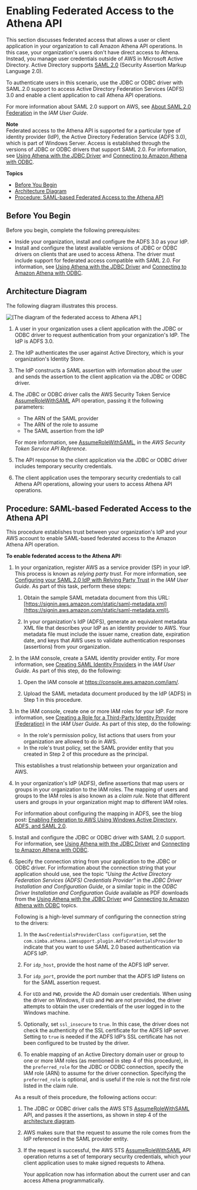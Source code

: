 # Enabling Federated Access to the Athena API<a name="access-federation-saml"></a>

This section discusses federated access that allows a user or client application in your organization to call Amazon Athena API operations\. In this case, your organization's users don't have direct access to Athena\. Instead, you manage user credentials outside of AWS in Microsoft Active Directory\. Active Directory supports [SAML 2\.0](https://wiki.oasis-open.org/security) \(Security Assertion Markup Language 2\.0\)\.

To authenticate users in this scenario, use the JDBC or ODBC driver with SAML\.2\.0 support to access Active Directory Federation Services \(ADFS\) 3\.0 and enable a client application to call Athena API operations\.

For more information about SAML 2\.0 support on AWS, see [About SAML 2\.0 Federation](https://docs.aws.amazon.com/IAM/latest/UserGuide/id_roles_providers_saml.html) in the *IAM User Guide*\. 

**Note**  
Federated access to the Athena API is supported for a particular type of identity provider \(IdP\), the Active Directory Federation Service \(ADFS 3\.0\), which is part of Windows Server\. Access is established through the versions of JDBC or ODBC drivers that support SAML 2\.0\. For information, see [Using Athena with the JDBC Driver](connect-with-jdbc.md) and [Connecting to Amazon Athena with ODBC](connect-with-odbc.md)\.

**Topics**
+ [Before You Begin](#access-federation-before-you-begin)
+ [Architecture Diagram](#access-federation-diagram)
+ [Procedure: SAML\-based Federated Access to the Athena API](#access-federation-procedure)

## Before You Begin<a name="access-federation-before-you-begin"></a>

 Before you begin, complete the following prerequisites: 
+ Inside your organization, install and configure the ADFS 3\.0 as your IdP\.
+ Install and configure the latest available versions of JDBC or ODBC drivers on clients that are used to access Athena\. The driver must include support for federated access compatible with SAML 2\.0\. For information, see [Using Athena with the JDBC Driver](connect-with-jdbc.md) and [Connecting to Amazon Athena with ODBC](connect-with-odbc.md)\.

## Architecture Diagram<a name="access-federation-diagram"></a>

The following diagram illustrates this process\.

![\[The diagram of the federated access to Athena API.\]](http://docs.aws.amazon.com/athena/latest/ug/images/athena-saml-based-federation.png)

1. A user in your organization uses a client application with the JDBC or ODBC driver to request authentication from your organization's IdP\. The IdP is ADFS 3\.0\.

1. The IdP authenticates the user against Active Directory, which is your organization's Identity Store\.

1. The IdP constructs a SAML assertion with information about the user and sends the assertion to the client application via the JDBC or ODBC driver\.

1. The JDBC or ODBC driver calls the AWS Security Token Service [AssumeRoleWithSAML](https://docs.aws.amazon.com/STS/latest/APIReference/API_AssumeRoleWithSAML.html) API operation, passing it the following parameters:
   + The ARN of the SAML provider
   + The ARN of the role to assume
   + The SAML assertion from the IdP

   For more information, see [AssumeRoleWithSAML](https://docs.aws.amazon.com/STS/latest/APIReference/API_AssumeRoleWithSAML.html), in the *AWS Security Token Service API Reference*\.

1. The API response to the client application via the JDBC or ODBC driver includes temporary security credentials\.

1. The client application uses the temporary security credentials to call Athena API operations, allowing your users to access Athena API operations\.

## Procedure: SAML\-based Federated Access to the Athena API<a name="access-federation-procedure"></a>

This procedure establishes trust between your organization's IdP and your AWS account to enable SAML\-based federated access to the Amazon Athena API operation\.

**To enable federated access to the Athena API:**

1. In your organization, register AWS as a service provider \(SP\) in your IdP\. This process is known as *relying party trust*\. For more information, see [Configuring your SAML 2\.0 IdP with Relying Party Trust](https://docs.aws.amazon.com/IAM/latest/UserGuide/id_roles_providers_create_saml_relying-party.html) in the *IAM User Guide*\. As part of this task, perform these steps:

   1. Obtain the sample SAML metadata document from this URL: [https://signin.aws.amazon.com/static/saml-metadata.xml](https://signin.aws.amazon.com/static/saml-metadata.xml)\.

   1. In your organization's IdP \(ADFS\), generate an equivalent metadata XML file that describes your IdP as an identity provider to AWS\. Your metadata file must include the issuer name, creation date, expiration date, and keys that AWS uses to validate authentication responses \(assertions\) from your organization\. 

1. In the IAM console, create a SAML identity provider entity\. For more information, see [Creating SAML Identity Providers](https://docs.aws.amazon.com/IAM/latest/UserGuide/id_roles_providers_create_saml.html) in the *IAM User Guide*\. As part of this step, do the following: 

   1. Open the IAM console at [https://console\.aws\.amazon\.com/iam/](https://console.aws.amazon.com/iam/)\.

   1. Upload the SAML metadata document produced by the IdP \(ADFS\) in Step 1 in this procedure\. 

1. In the IAM console, create one or more IAM roles for your IdP\. For more information, see [Creating a Role for a Third\-Party Identity Provider \(Federation\)](https://docs.aws.amazon.com/IAM/latest/UserGuide/id_roles_create_for-idp.html) in the *IAM User Guide*\. As part of this step, do the following: 
   + In the role's permission policy, list actions that users from your organization are allowed to do in AWS\. 
   + In the role's trust policy, set the SAML provider entity that you created in Step 2 of this procedure as the principal\. 

   This establishes a trust relationship between your organization and AWS\.

1. In your organization's IdP \(ADFS\), define assertions that map users or groups in your organization to the IAM roles\. The mapping of users and groups to the IAM roles is also known as a *claim rule*\. Note that different users and groups in your organization might map to different IAM roles\. 

   For information about configuring the mapping in ADFS, see the blog post: [Enabling Federation to AWS Using Windows Active Directory, ADFS, and SAML 2\.0](http://aws.amazon.com/blogs/security/enabling-federation-to-aws-using-windows-active-directory-adfs-and-saml-2-0/)\.

1. Install and configure the JDBC or ODBC driver with SAML 2\.0 support\. For information, see [Using Athena with the JDBC Driver](connect-with-jdbc.md) and [Connecting to Amazon Athena with ODBC](connect-with-odbc.md)\.

1. Specify the connection string from your application to the JDBC or ODBC driver\. For information about the connection string that your application should use, see the topic *"Using the Active Directory Federation Services \(ADFS\) Credentials Provider"* in the *JDBC Driver Installation and Configuration Guide*, or a similar topic in the *ODBC Driver Installation and Configuration Guide* available as PDF downloads from the [Using Athena with the JDBC Driver](connect-with-jdbc.md) and [Connecting to Amazon Athena with ODBC](connect-with-odbc.md) topics\.

   Following is a high\-level summary of configuring the connection string to the drivers:

   1. In the `AwsCredentialsProviderClass configuration`, set the `com.simba.athena.iamsupport.plugin.AdfsCredentialsProvider` to indicate that you want to use SAML 2\.0 based authentication via ADFS IdP\. 

   1. For `idp_host`, provide the host name of the ADFS IdP server\.

   1. For `idp_port`, provide the port number that the ADFS IdP listens on for the SAML assertion request\.

   1. For `UID` and `PWD`, provide the AD domain user credentials\. When using the driver on Windows, if `UID` and `PWD` are not provided, the driver attempts to obtain the user credentials of the user logged in to the Windows machine\.

   1. Optionally, set `ssl_insecure` to `true`\. In this case, the driver does not check the authenticity of the SSL certificate for the ADFS IdP server\. Setting to `true` is needed if the ADFS IdP’s SSL certificate has not been configured to be trusted by the driver\.

   1. To enable mapping of an Active Directory domain user or group to one or more IAM roles \(as mentioned in step 4 of this procedure\), in the `preferred_role` for the JDBC or ODBC connection, specify the IAM role \(ARN\) to assume for the driver connection\. Specifying the `preferred_role` is optional, and is useful if the role is not the first role listed in the claim rule\.

   As a result of theis procedure, the following actions occur:

   1. The JDBC or ODBC driver calls the AWS STS [AssumeRoleWithSAML](https://docs.aws.amazon.com/STS/latest/APIReference/API_AssumeRoleWithSAML.html) API, and passes it the assertions, as shown in step 4 of the [architecture diagram](#access-federation-diagram)\. 

   1. AWS makes sure that the request to assume the role comes from the IdP referenced in the SAML provider entity\. 

   1. If the request is successful, the AWS STS [AssumeRoleWithSAML](https://docs.aws.amazon.com/STS/latest/APIReference/API_AssumeRoleWithSAML.html) API operation returns a set of temporary security credentials, which your client application uses to make signed requests to Athena\. 

      Your application now has information about the current user and can access Athena programmatically\. 